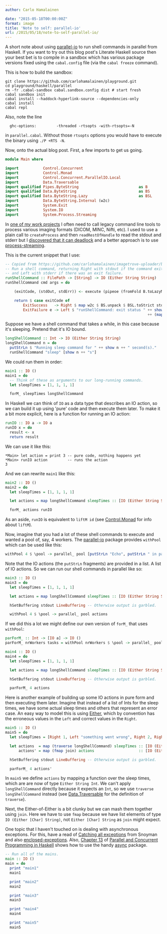 ```yaml
---
author: Carlo Hamalainen

date: "2015-05-18T00:00:00Z"
format: image
title: 'Note to self: parallel-io'
url: /2015/05/18/note-to-self-parallel-io/
---
```


A short note about using [parallel-io](https://hackage.haskell.org/package/parallel-io) to run shell commands in parallel from Haskell. If you want to try out this blog post's Literate Haskell source then your best bet is to compile in a sandbox which has various package versions fixed using the ``cabal.config`` file (via the ``cabal freeze`` command).

This is how to build the sandbox:

```
git clone https://github.com/carlohamalainen/playground.git
cd playground/haskell/parallel
rm -fr .cabal-sandbox cabal.sandbox.config dist # start fresh
cabal sandbox init
cabal install --haddock-hyperlink-source --dependencies-only
cabal install
cabal repl
```

Also, note the line

```
  ghc-options:         -threaded -rtsopts -with-rtsopts=-N
```

in ``parallel.cabal``. Without those ``rtsopts`` options you would have to execute the binary using ``./P +RTS -N``.

Now, onto the actual blog post. First, a few imports to get us going.

```haskell
module Main where

import           Control.Concurrent
import           Control.Monad
import           Control.Concurrent.ParallelIO.Local
import           Data.Traversable
import qualified Pipes.ByteString                           as B
import qualified Data.ByteString                            as BS
import qualified Data.ByteString.Lazy                       as BSL
import           Data.ByteString.Internal (w2c)
import           System.Exit
import           System.IO
import           System.Process.Streaming
```

In [one of my work projects](https://github.com/carlohamalainen/imagetrove-uploader) I often need to call legacy command line tools to process various imaging formats (DICOM, MINC, Nifti, etc). I used to use a plain call to ``createProcess`` and then ``readRestOfHandle`` to read the stdout and stderr but I [discovered that it can deadlock](/2014/08/28/reading-stdout-and-stderr-of-createprocess) and a better approach is to use [process-streaming](http://hackage.haskell.org/package/process-streaming).

This is the current snippet that I use:

```haskell
-- Copied from https://github.com/carlohamalainen/imagetrove-uploader/blob/master/src/Network/ImageTrove/Utils.hs
-- Run a shell command, returning Right with stdout if the command exited successfully
-- and Left with stderr if there was an exit failure.
runShellCommand :: FilePath -> [String] -> IO (Either String String)
runShellCommand cmd args = do

    (exitCode, (stdOut, stdErr)) <- execute (pipeoe (fromFold B.toLazyM) (fromFold B.toLazyM)) ((proc cmd args))

    return $ case exitCode of
        ExitSuccess   -> Right $ map w2c $ BS.unpack $ BSL.toStrict stdOut
        ExitFailure e -> Left $ "runShellCommand: exit status " ++ show e ++ " with stdErr: "
                                                                ++ (map w2c $ BS.unpack $ BSL.toStrict $ stdErr)
```

Suppose we have a shell command that takes a while, in this case because it's sleeping. Pretend that it's IO bound.

```haskell
longShellCommand :: Int -> IO (Either String String)
longShellCommand n = do
  putStrLn $ "Running sleep command for " ++ show n ++ " second(s)."
  runShellCommand "sleep" [show n ++ "s"]
```

We could run them in order:

```haskell
main1 :: IO ()
main1 = do
  -- Think of these as arguments to our long-running commands.
  let sleepTimes = [1, 1, 1, 1]

  forM_ sleepTimes longShellCommand
```

In Haskell we can think of ``IO`` as a data type that describes an IO action, so we can build it up using 'pure' code and then execute them later. To make it a bit more explicit, here is a function for running an IO action:

```haskell
runIO :: IO a -> IO a
runIO x = do
  result <- x
  return result
```

We can use it like this:

```
*Main> let action = print 3 -- pure code, nothing happens yet
*Main> runIO action         -- runs the action
3
```

And we can rewrite ``main1`` like this:

```haskell
main2 :: IO ()
main2 = do
  let sleepTimes = [1, 1, 1, 1]

  let actions = map longShellCommand sleepTimes :: [IO (Either String String)]

  forM_ actions runIO
```

As an aside, ``runIO`` is equivalent to ``liftM id`` (see [Control.Monad](http://hackage.haskell.org/package/base-4.8.0.0/docs/Control-Monad.html#v:liftM) for info about ``liftM``).

Now, imagine that you had a lot of these shell commands to execute and wanted a pool of, say, 4 workers.  The [parallel-io](https://hackage.haskell.org/package/parallel-io) package provides ``withPool`` which can be used like this:

```haskell
withPool 4 $ \pool -> parallel_ pool [putStrLn "Echo", putStrLn " in parallel"]
```

Note that the IO actions (the ``putStrLn`` fragments) are provided in a list. A list of IO actions. So we
can run our shell commands in parallel like so:

```haskell
main3 :: IO ()
main3 = do
  let sleepTimes = [1, 1, 1, 1]

  let actions = map longShellCommand sleepTimes :: [IO (Either String String)]

  hSetBuffering stdout LineBuffering -- Otherwise output is garbled.

  withPool 4 $ \pool -> parallel_ pool actions
```

If we did this a lot we might define our own version of ``forM_`` that uses ``withPool``:

```haskell
parForM_ :: Int -> [IO a] -> IO ()
parForM_ nrWorkers tasks = withPool nrWorkers $ \pool -> parallel_ pool tasks

main4 :: IO ()
main4 = do
  let sleepTimes = [1, 1, 1, 1]

  let actions = map longShellCommand sleepTimes :: [IO (Either String String)]

  hSetBuffering stdout LineBuffering -- Otherwise output is garbled.

  parForM_ 4 actions
```

Here is another example of building up some IO actions in pure form and then executing them later. Imagine that instead of a list of Ints for the sleep times, we have some actual sleep times and others that represent an error case.  An easy way to model this is using [Either](http://hackage.haskell.org/package/base-4.8.0.0/docs/Data-Either.html#t:Either), which by convention has the erroneous values in the ``Left`` and correct values in the ``Right``.

```haskell
main5 :: IO ()
main5 = do
  let sleepTimes = [Right 1, Left "something went wrong", Right 2, Right 3]

  let actions  = map (traverse longShellCommand) sleepTimes :: [IO (Either [Char] (Either String String))]
      actions' = map (fmap join) actions                    :: [IO (Either [Char] String)]

  hSetBuffering stdout LineBuffering -- Otherwise output is garbled.

  parForM_ 4 actions'
```

In ``main5`` we define ``actions`` by mapping a function over the sleep times, which are are now of type ``Either String Int``. We can't apply ``longShellCommand`` directly because it expects an ``Int``, so we use ``traverse longShellCommand`` instead (see [Data.Traversable](http://hackage.haskell.org/package/base-4.8.0.0/docs/Data-Traversable.html#v:traverse) for the definition of ``traverse``).

Next, the Either-of-Either is a bit clunky but we can mash them together using ``join``. Here we have
to use ``fmap`` because we have list elements of type ``IO (Either [Char] String)``, not ``Either [Char] String`` as ``join`` might expect.

One topic that I haven't touched on is dealing with asynchronous exceptions. For this, have a read of [Catching all exceptions](https://www.schoolofhaskell.com/user/snoyberg/general-haskell/exceptions/catching-all-exceptions) from Snoyman and also [enclosed-exceptions](http://hackage.haskell.org/package/enclosed-exceptions). Also, [Chapter 13](http://chimera.labs.oreilly.com/books/1230000000929/ch13.html) of [Parallel and Concurrent Programming in Haskell](http://chimera.labs.oreilly.com/books/1230000000929) shows how to use the handy [async](https://hackage.haskell.org/package/async) package.

```haskell
-- Run all of the mains.
main :: IO ()
main = do
  print "main1"
  main1

  print "main2"
  main2

  print "main3"
  main3

  print "main4"
  main4

  print "main5"
  main5
```
